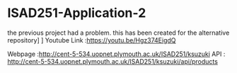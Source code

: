 # ISAD251-Application-2
the previous project had a problem. this has been created for the alternative repository]
]
Youtube Link :https://youtu.be/Hgz374EigdQ

Webpage :http://cent-5-534.uopnet.plymouth.ac.uk/ISAD251/ksuzuki
API : http://cent-5-534.uopnet.plymouth.ac.uk/ISAD251/ksuzuki/api/products
